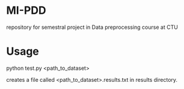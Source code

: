 # MI-PDD
repository for semestral project in Data preprocessing course at CTU

# Usage
python test.py <path_to_dataset>

creates a file called <path_to_dataset>.results.txt in results directory.
